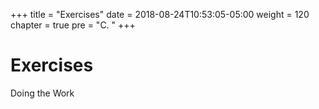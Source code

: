 +++
title = "Exercises"
date = 2018-08-24T10:53:05-05:00
weight = 120
chapter = true
pre = "C. "
+++

# Exercises

Doing the Work